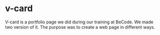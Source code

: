 # v-card
V-card is a portfolio page we did during our training at BeCode. We made two version of it. The purpose was to create a web page in different ways.

